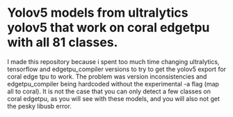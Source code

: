 # Yolov5 models from ultralytics yolov5 that work on coral edgetpu with all 81 classes.


I made this repository because i spent too much time changing ultralytics, tensorflow and edgetpu_compiler versions to try to get the yolov5 export for coral edge tpu to work. The problem was version inconsistencies and edgetpu_compiler being hardcoded without the experimental -a flag (map all to coral). It is not the case that you can only detect a few classes on coral edgetpu, as you will see with these models, and you will also not get the pesky libusb error.
